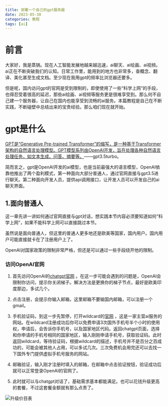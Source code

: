 ```yaml
---
title: 部署一个自己的gpt服务器
date: 2023-05-30
categories: 教程
tags: [ai]
---
```


# 前言

大家好，我是蒸锅。现在人工智能发展地越来越迅速，ai聊天、ai绘画、ai视频。ai正在不断突破我们的认知。日常工作里，能用到的地方也非常多，查概念、翻译、美化甚至生成文档。至少现在我用gpt的频率比浏览器还要多。

但是呢，国内访问gpt的官网是受到限制的，即使使用了一些“科学上网”的手段，也得忍受着很高的延迟，那些ai绘画、ai视频等服务更是很难享受到。那么何不自己建一个服务器，让自己在国内也能享受到流畅的ai服务。本篇教程是自己在不断实践，不断碰壁中总结出来的宝贵经验。那么咱们现在就开始。

# gpt是什么

<u>GPT是“Generative Pre-trained Transformer”的缩写，是一种基于Transformer架构的自然语言处理模型。GPT模型系列由OpenAI开发，旨在处理各种自然语言处理任务，如文本生成、问答、摘要等。</u>——gpt3.5turbo。

简而言之，gpt是OpenAI开发的ai模型，也是当前最强大的语言模型，OpenAI依靠他推出了两个盈利模式，第一种面向大部分普通人，通过官网直接与gpt3.5进行聊天。第二种面向开发人员，提供api调用接口，让开发人员可以开发自己的ai聊天界面。

## 1.面向普通人

这一章先讲一讲如何通过官网直接与gpt对话，想实践本节内容必须要知道如何“科学上网”，如果不能科学上网可以直接跳过本节。

虽然说是面向普通人，但这里的普通人更多地还是欧美等国家，国内用户。国内用户可能直接就卡在了注册用户上了。

OpenAI对国家政策的限制非常严格，但还是可以通过一些手段绕开他的限制。

### 访问OpenAI官网

1. 首先访问OpenAI的[chatgpt官网](https://chatgpt.com/) 。在这一步可能会遇到的问题是，OpenAI会限制你访问，提示你关闭梯子。解决方法是更换你的梯子节点，最好是欧美印度那边，多试几个。

2. 点击注册，会提示你输入邮箱，这里邮箱不要输国内邮箱，可以注册一个gmail。

3. 手机验证码，到这一步先暂停，打开wildcard的[官网](https://wildcard.com.cn/) ，这是一家主营ai服务的网站。在wildcard注册成功后你可以免费申请3次国外手机号半个小时的使用权，申请后，会告诉你手机号，以及国家地区代码。返回chatgpt页面，选择和你申请的手机号相同的国家地区，输入刚刚申请手机号，获取验证码。此时返回wildcard，等待验证码，根据wildcard的描述，手机号并不是百分之百成功的，可能会被其他人占用，可以多试几次。三次免费机会用完还可以去找一下国外专门提供虚拟手机号服务的网站。

4. 邮箱验证，输入刚才注册时填入的邮箱，在邮箱中点击验证按钮，验证成功后就可以正常登录OpenAI的官网了。

5. 此时就可以与chatgpt对话了，基础需求基本都能满足。也可以花钱升级更高的套餐，不过这套餐金额就有那么点贵了。

![升级价目表](/image/gpt/price.png)


